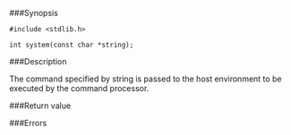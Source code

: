 ###Synopsis

`#include <stdlib.h>`

`int system(const char *string);`

###Description

The command specified by string is passed to the host environment to be executed by the command processor.

###Return value

###Errors